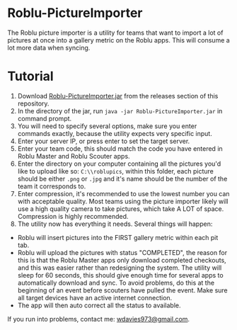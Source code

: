 # Roblu-PictureImporter
The Roblu picture importer is a utility for teams that want to import a lot of pictures at once into a gallery metric on the Roblu apps.
This will consume a lot more data when syncing.
# Tutorial
1) Download [Roblu-PictureImporter.jar](https://github.com/wdavies973/Roblu-PictureImporter/releases/download/2/Roblu-PictureImporter.jar) from the releases section of this repository.
2) In the directory of the jar, run ```java -jar Roblu-PictureImporter.jar``` in command prompt.
3) You will need to specify several options, make sure you enter commands exactly, because the utility expects very specific input.
4) Enter your server IP, or press enter to set the target server.
5) Enter your team code, this should match the code you have entered in Roblu Master and Roblu Scouter apps.
6) Enter the directory on your computer containing all the pictures you'd like to upload like so: ```C:\\roblupics```, within this folder, each 
picture should be either ```.png``` or ```.jpg``` and it's name should be the number of the team it corresponds to.
7) Enter compression, it's recommended to use the lowest number you can with acceptable quality. Most teams using the picture importer likely
will use a high quality camera to take pictures, which take A LOT of space. Compression is highly recommended.
8) The utility now has everything it needs. Several things will happen:  
* Roblu will insert pictures into the FIRST gallery metric within each pit tab.
* Roblu will upload the pictures with status "COMPLETED", the reason for this is that the Roblu Master apps only download completed checkouts,
and this was easier rather than redesigning the system. The utility will sleep for 60 seconds, this should give enough time for several
apps to automatically download and sync. To avoid problems, do this at the beginning of an event before scouters have pulled the event. Make sure
all target devices have an active internet connection.
* The app will then auto correct all the status to available.

If you run into problems, contact me: wdavies973@gmail.com.
